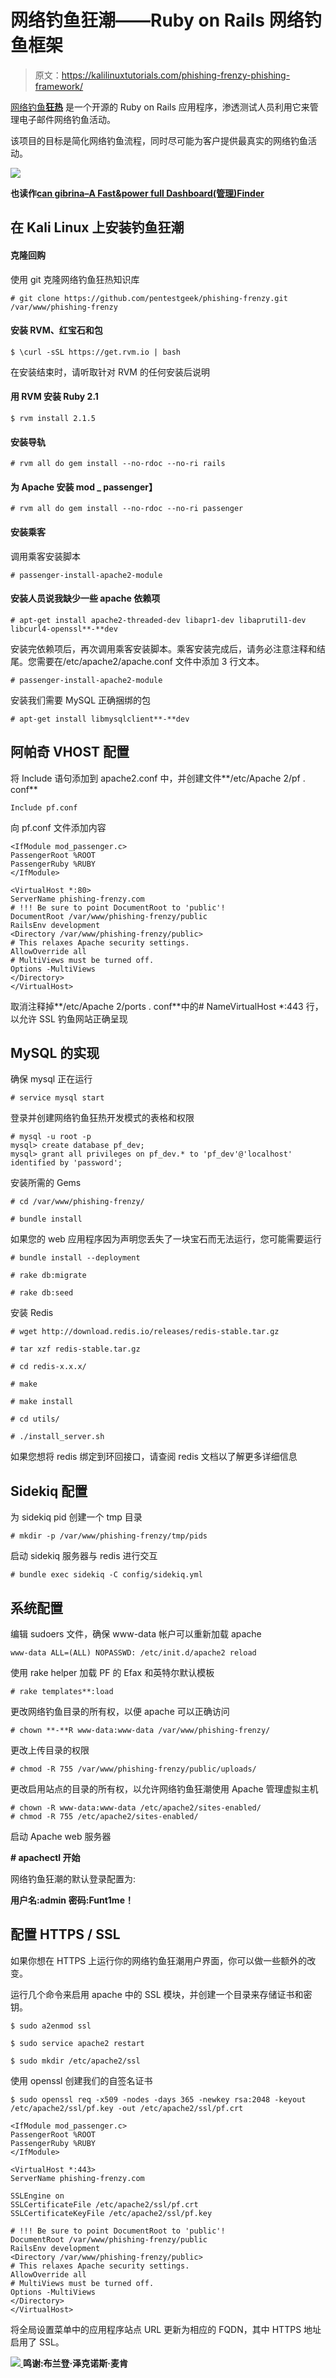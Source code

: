 # 网络钓鱼狂潮——Ruby on Rails 网络钓鱼框架

> 原文：<https://kalilinuxtutorials.com/phishing-frenzy-phishing-framework/>

[网络钓鱼**狂热**](http://www.phishingfrenzy.com) 是一个开源的 Ruby on Rails 应用程序，渗透测试人员利用它来管理电子邮件网络钓鱼活动。

该项目的目标是简化网络钓鱼流程，同时尽可能为客户提供最真实的网络钓鱼活动。

![](img/e214878f8fbb8ff47cce75f4d817fff1.png)

**也读作[can gibrina–A Fast&power full Dashboard(管理)Finder](https://kalilinuxtutorials.com/cangibrina-dashboard-admin-finder/)**

## **在 Kali Linux 上安装钓鱼狂潮**

#### **克隆回购**

使用 git 克隆网络钓鱼狂热知识库

```
# git clone https://github.com/pentestgeek/phishing-frenzy.git /var/www/phishing-frenzy
```

#### **安装 RVM、红宝石**和**包**

```
$ \curl -sSL https://get.rvm.io | bash
```

在安装结束时，请听取针对 RVM 的任何安装后说明

#### **用 RVM 安装 Ruby 2.1**

```
$ rvm install 2.1.5
```

#### **安装导轨**

```
# rvm all do gem install --no-rdoc --no-ri rails
```

#### **为 Apache 安装 mod _ passenger】**

```
# rvm all do gem install --no-rdoc --no-ri passenger
```

#### **安装乘客**

调用乘客安装脚本

```
# passenger-install-apache2-module
```

#### **安装人员说我缺少一些 apache 依赖项**

```
# apt-get install apache2-threaded-dev libapr1-dev libaprutil1-dev libcurl4-openssl**-**dev
```

安装完依赖项后，再次调用乘客安装脚本。乘客安装完成后，请务必注意注释和结尾。您需要在/etc/apache2/apache.conf 文件中添加 3 行文本。

```
# passenger-install-apache2-module
```

安装我们需要 MySQL 正确捆绑的包

```
# apt-get install libmysqlclient**-**dev
```

## **阿帕奇 VHOST 配置**

将 Include 语句添加到 apache2.conf 中，并创建文件**/etc/Apache 2/pf . conf**

```
Include pf.conf
```

向 pf.conf 文件添加内容

```
<IfModule mod_passenger.c>
PassengerRoot %ROOT
PassengerRuby %RUBY
</IfModule>

<VirtualHost *:80>
ServerName phishing-frenzy.com
# !!! Be sure to point DocumentRoot to 'public'!
DocumentRoot /var/www/phishing-frenzy/public
RailsEnv development
<Directory /var/www/phishing-frenzy/public>
# This relaxes Apache security settings.
AllowOverride all
# MultiViews must be turned off.
Options -MultiViews
</Directory>
</VirtualHost>
```

取消注释掉**/etc/Apache 2/ports . conf**中的# NameVirtualHost *:443 行，以允许 SSL 钓鱼网站正确呈现

## **MySQL** 的实现

确保 mysql 正在运行

```
# service mysql start
```

登录并创建网络钓鱼狂热开发模式的表格和权限

```
# mysql -u root -p
mysql> create database pf_dev;
mysql> grant all privileges on pf_dev.* to 'pf_dev'@'localhost' identified by 'password';
```

安装所需的 Gems

```
# cd /var/www/phishing-frenzy/

# bundle install
```

如果您的 web 应用程序因为声明您丢失了一块宝石而无法运行，您可能需要运行

```
# bundle install --deployment

# rake db:migrate

# rake db:seed
```

安装 Redis

```
# wget http://download.redis.io/releases/redis-stable.tar.gz

# tar xzf redis-stable.tar.gz

# cd redis-x.x.x/

# make

# make install

# cd utils/

# ./install_server.sh
```

如果您想将 redis 绑定到环回接口，请查阅 redis 文档以了解更多详细信息

## **Sidekiq 配置**

为 sidekiq pid 创建一个 tmp 目录

```
# mkdir -p /var/www/phishing-frenzy/tmp/pids
```

启动 sidekiq 服务器与 redis 进行交互

```
# bundle exec sidekiq -C config/sidekiq.yml
```

## **系统配置**

编辑 sudoers 文件，确保 www-data 帐户可以重新加载 apache

```
www-data ALL=(ALL) NOPASSWD: /etc/init.d/apache2 reload
```

使用 rake helper 加载 PF 的 Efax 和英特尔默认模板

```
# rake templates**:load
```

更改网络钓鱼目录的所有权，以便 apache 可以正确访问

```
# chown **-**R www-data:www-data /var/www/phishing-frenzy/
```

更改上传目录的权限

```
# chmod -R 755 /var/www/phishing-frenzy/public/uploads/
```

更改启用站点的目录的所有权，以允许网络钓鱼狂潮使用 Apache 管理虚拟主机

```
# chown -R www-data:www-data /etc/apache2/sites-enabled/
# chmod -R 755 /etc/apache2/sites-enabled/
```

启动 Apache web 服务器

**# apachectl 开始**

网络钓鱼狂潮的默认登录配置为:

**用户名:admin**
**密码:Funt1me！**

## **配置 HTTPS / SSL**

如果你想在 HTTPS 上运行你的网络钓鱼狂潮用户界面，你可以做一些额外的改变。

运行几个命令来启用 apache 中的 SSL 模块，并创建一个目录来存储证书和密钥。

```
$ sudo a2enmod ssl

$ sudo service apache2 restart

$ sudo mkdir /etc/apache2/ssl
```

使用 openssl 创建我们的自签名证书

```
$ sudo openssl req -x509 -nodes -days 365 -newkey rsa:2048 -keyout /etc/apache2/ssl/pf.key -out /etc/apache2/ssl/pf.crt

<IfModule mod_passenger.c>
PassengerRoot %ROOT
PassengerRuby %RUBY
</IfModule>

<VirtualHost *:443>
ServerName phishing-frenzy.com

SSLEngine on
SSLCertificateFile /etc/apache2/ssl/pf.crt
SSLCertificateKeyFile /etc/apache2/ssl/pf.key

# !!! Be sure to point DocumentRoot to 'public'!
DocumentRoot /var/www/phishing-frenzy/public
RailsEnv development
<Directory /var/www/phishing-frenzy/public>
# This relaxes Apache security settings.
AllowOverride all
# MultiViews must be turned off.
Options -MultiViews
</Directory>
</VirtualHost>
```

将全局设置菜单中的应用程序站点 URL 更新为相应的 FQDN，其中 HTTPS 地址启用了 SSL。

[![](img/d861a9096555aeb1980fc054015933d7.png) ](https://github.com/pentestgeek/phishing-frenzy) **鸣谢:布兰登·泽克诺斯·麦肯**